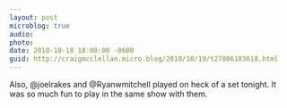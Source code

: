 ```yaml
---
layout: post
microblog: true
audio: 
photo: 
date: 2010-10-18 18:00:00 -0600
guid: http://craigmcclellan.micro.blog/2010/10/19/t27806183618.html
---
```

Also, @joelrakes and @Ryanwmitchell played on heck of a set tonight.  It was so much fun to play in the same show with them.
